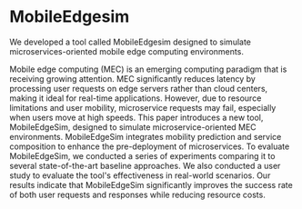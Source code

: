 # MobileEdgesim
We developed a tool called MobileEdgesim designed to simulate microservices-oriented mobile edge computing environments.

Mobile edge computing (MEC) is an emerging computing paradigm that is receiving growing attention. MEC significantly reduces latency by processing user requests on edge servers rather than cloud centers, making it ideal for real-time applications. However, due to resource limitations and user mobility, microservice requests may fail, especially when users move at high speeds. This paper introduces a new tool, MobileEdgeSim, designed to simulate microservice-oriented MEC environments. MobileEdgeSim integrates mobility prediction and service composition to enhance the pre-deployment of microservices. To evaluate MobileEdgeSim, we conducted a series of experiments comparing it to several state-of-the-art baseline approaches. We also conducted a user study to evaluate the tool's effectiveness in real-world scenarios. Our results indicate that MobileEdgeSim significantly improves the success rate of both user requests and responses while reducing resource costs. 

